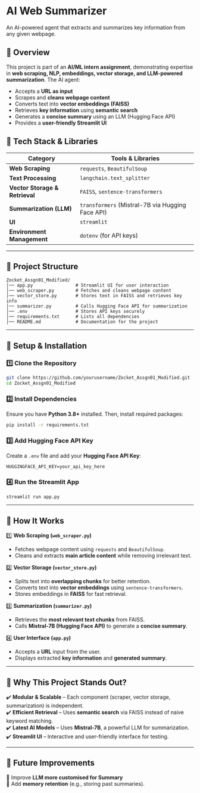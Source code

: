 
# **AI Web Summarizer**  
An AI-powered agent that extracts and summarizes key information from any given webpage.  

## **🔹 Overview**  
This project is part of an **AI/ML intern assignment**, demonstrating expertise in **web scraping, NLP, embeddings, vector storage, and LLM-powered summarization**. The AI agent:  
- Accepts a **URL as input**  
- Scrapes and **cleans webpage content**  
- Converts text into **vector embeddings (FAISS)**  
- Retrieves **key information** using **semantic search**  
- Generates a **concise summary** using an LLM (Hugging Face API)  
- Provides a **user-friendly Streamlit UI**  

## **🔹 Tech Stack & Libraries**  
| **Category** | **Tools & Libraries** |
|-------------|----------------------|
| **Web Scraping** | `requests`, `BeautifulSoup` |
| **Text Processing** | `langchain.text_splitter` |
| **Vector Storage & Retrieval** | `FAISS`, `sentence-transformers` |
| **Summarization (LLM)** | `transformers` (Mistral-7B via Hugging Face API) |
| **UI** | `streamlit` |
| **Environment Management** | `dotenv` (for API keys) |

---

## **🔹 Project Structure**  

```plaintext
Zocket_Assgn01_Modified/
│── app.py                # Streamlit UI for user interaction
│── web_scraper.py        # Fetches and cleans webpage content
│── vector_store.py       # Stores text in FAISS and retrieves key info
│── summarizer.py         # Calls Hugging Face API for summarization
│── .env                  # Stores API keys securely
│── requirements.txt      # Lists all dependencies
│── README.md             # Documentation for the project
```

---

## **🔹 Setup & Installation**  

### **1️⃣ Clone the Repository**  
```bash
git clone https://github.com/yourusername/Zocket_Assgn01_Modified.git
cd Zocket_Assgn01_Modified
```

### **2️⃣ Install Dependencies**  
Ensure you have **Python 3.8+** installed. Then, install required packages:  
```bash
pip install -r requirements.txt
```

### **3️⃣ Add Hugging Face API Key**  
Create a `.env` file and add your **Hugging Face API Key**:  
```plaintext
HUGGINGFACE_API_KEY=your_api_key_here
```

### **4️⃣ Run the Streamlit App**  
```bash
streamlit run app.py
```

---

## **🔹 How It Works**  

1️⃣ **Web Scraping (`web_scraper.py`)**  
- Fetches webpage content using `requests` and `BeautifulSoup`.  
- Cleans and extracts **main article content** while removing irrelevant text.  

2️⃣ **Vector Storage (`vector_store.py`)**  
- Splits text into **overlapping chunks** for better retention.  
- Converts text into **vector embeddings** using `sentence-transformers`.  
- Stores embeddings in **FAISS** for fast retrieval.  

3️⃣ **Summarization (`summarizer.py`)**  
- Retrieves the **most relevant text chunks** from FAISS.  
- Calls **Mistral-7B (Hugging Face API)** to generate a **concise summary**.  

4️⃣ **User Interface (`app.py`)**  
- Accepts a **URL** input from the user.  
- Displays extracted **key information** and **generated summary**.  

---



## **🔹 Why This Project Stands Out?**  
✔️ **Modular & Scalable** – Each component (scraper, vector storage, summarization) is independent.  
✔️ **Efficient Retrieval** – Uses **semantic search** via FAISS instead of naive keyword matching.  
✔️ **Latest AI Models** – Uses **Mistral-7B**, a powerful LLM for summarization.  
✔️ **Streamlit UI** – Interactive and user-friendly interface for testing.  

---

## **🔹 Future Improvements**  
🔹 Improve **LLM more customised for Summary**  
🔹 Add **memory retention** (e.g., storing past summaries).  
 
